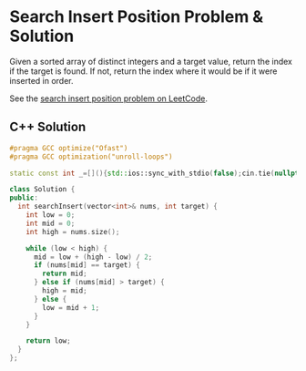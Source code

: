 # Search Insert Position Problem & Solution

Given a sorted array of distinct integers and a target value, return the index if the target is found. If not, return the index where it would be if it were inserted in order.

See the [search insert position problem on LeetCode](https://leetcode.com/problems/search-insert-position).

## C++ Solution

```cpp
#pragma GCC optimize("Ofast")
#pragma GCC optimization("unroll-loops")

static const int _=[](){std::ios::sync_with_stdio(false);cin.tie(nullptr);cout.tie(nullptr);return 0;}();

class Solution {
public:
  int searchInsert(vector<int>& nums, int target) {
    int low = 0;
    int mid = 0;
    int high = nums.size();

    while (low < high) {
      mid = low + (high - low) / 2;
      if (nums[mid] == target) {
        return mid;
      } else if (nums[mid] > target) {
        high = mid;
      } else {
        low = mid + 1;
      }
    }

    return low;
  }
};
```
